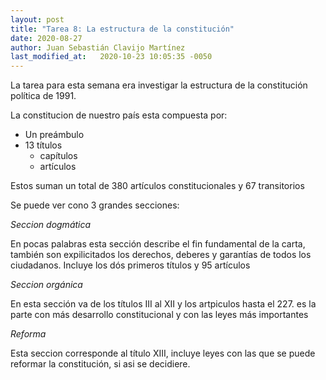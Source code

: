 ```yaml
---
layout: post
title: "Tarea 8: La estructura de la constitución"
date: 2020-08-27
author: Juan Sebastián Clavijo Martínez
last_modified_at:   2020-10-23 10:05:35 -0050
---
```


La tarea para esta semana era investigar la estructura de la constitución política de 1991.

La constitucion de nuestro país esta compuesta por:

- Un preámbulo 
- 13 títulos 
  - capítulos
  - artículos

Estos suman un total de 380 artículos constitucionales y 67 transitorios 

Se puede ver cono 3 grandes secciones:

*Seccion dogmática*

En pocas palabras esta sección describe el fin fundamental de la carta, también son expilicitados los derechos, deberes y garantías de todos los ciudadanos. Incluye los dós primeros títulos y 95 artículos

*Seccion orgánica*

En esta sección va de los títulos III al XII y los artpiculos hasta el 227. es la parte con más desarrollo constitucional y con las leyes más importantes

*Reforma*

Esta seccion corresponde al título XIII, incluye leyes con las que se puede reformar la constitución, si asi se decidiere.

